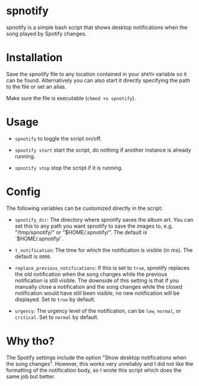 # spnotify
spnotify is a simple bash script that shows desktop notifications when the song played by Spotify changes.

# Installation
Save the spnotify file to any location contained in your `$PATH` variable so it can be found.
Alternatively you can also start it directly specifying the path to the file or set an alias.

Make sure the file is executable (`chmod +x spnotify`).

# Usage
- `spnotify` to toggle the script on/off.

- `spnotify start` start the script, do nothing if another instance is already running.

- `spnotify stop` stop the script if it is running.

# Config
The following variables can be customized directly in the script:

- `spnotify_dir`: The directory where spnotify saves the album art. You can set this to any path you want spnotify to save the images to, e.g. "/tmp/spnotify/" or "$HOME/.spnotify/". The default is `$HOME/.spnotify/`.

- `t_notification`: The time for which the notification is visible (in ms). The default is `8000`.

- `replace_previous_notifications`: If this is set to `true`, spnotify replaces the old notification when the song changes while the previous notification is still visible. The downside of this setting is that if you manually close a notification and the song changes while the closed notification would have still been visible, no new notification will be displayed. Set to `true` by default.

- `urgency`: The urgency level of the notification, can be `low`, `normal`, or `critical`. Set to `normal` by default.

# Why tho?
The Spotify settings include the option "Show desktop notifications when the song changes".
However, this works very unreliably and I did not like the formatting of the notification body,
so I wrote this script which does the same job but better.
